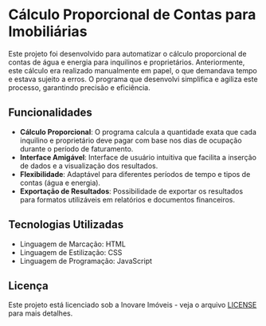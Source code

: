 # Cálculo Proporcional de Contas para Imobiliárias

Este projeto foi desenvolvido para automatizar o cálculo proporcional de contas de água e energia para inquilinos e proprietários. Anteriormente, este cálculo era realizado manualmente em papel, o que demandava tempo e estava sujeito a erros. O programa que desenvolvi simplifica e agiliza este processo, garantindo precisão e eficiência.

## Funcionalidades

- **Cálculo Proporcional**: O programa calcula a quantidade exata que cada inquilino e proprietário deve pagar com base nos dias de ocupação durante o período de faturamento.
- **Interface Amigável**: Interface de usuário intuitiva que facilita a inserção de dados e a visualização dos resultados.
- **Flexibilidade**: Adaptável para diferentes períodos de tempo e tipos de contas (água e energia).
- **Exportação de Resultados**: Possibilidade de exportar os resultados para formatos utilizáveis em relatórios e documentos financeiros.

## Tecnologias Utilizadas

- Linguagem de Marcação: HTML
- Linguagem de Estilização: CSS
- Linguagem de Programação: JavaScript

## Licença

Este projeto está licenciado sob a Inovare Imóveis - veja o arquivo [LICENSE](LICENSE) para mais detalhes.